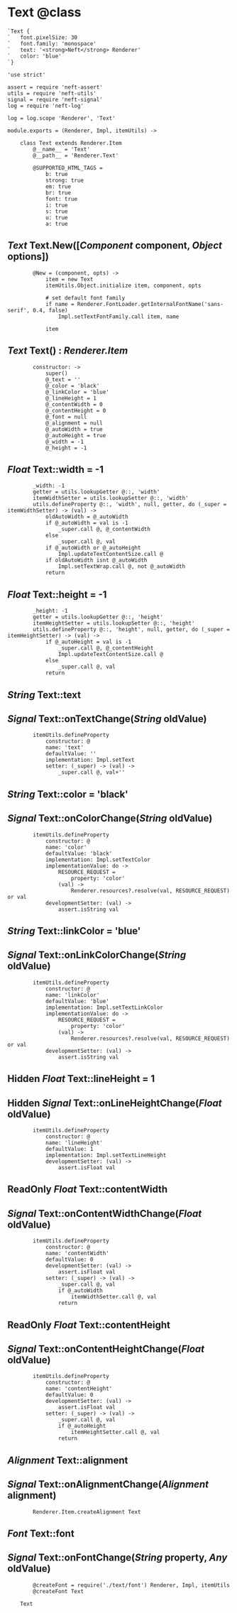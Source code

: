 Text @class
===========

```nml
`Text {
`	font.pixelSize: 30
`	font.family: 'monospace'
`	text: '<strong>Neft</strong> Renderer'
`	color: 'blue'
`}
```

	'use strict'

	assert = require 'neft-assert'
	utils = require 'neft-utils'
	signal = require 'neft-signal'
	log = require 'neft-log'

	log = log.scope 'Renderer', 'Text'

	module.exports = (Renderer, Impl, itemUtils) ->

		class Text extends Renderer.Item
			@__name__ = 'Text'
			@__path__ = 'Renderer.Text'

			@SUPPORTED_HTML_TAGS =
				b: true
				strong: true
				em: true
				br: true
				font: true
				i: true
				s: true
				u: true
				a: true

*Text* Text.New([*Component* component, *Object* options])
----------------------------------------------------------

			@New = (component, opts) ->
				item = new Text
				itemUtils.Object.initialize item, component, opts

				# set default font family
				if name = Renderer.FontLoader.getInternalFontName('sans-serif', 0.4, false)
					Impl.setTextFontFamily.call item, name

				item

*Text* Text() : *Renderer.Item*
-------------------------------

			constructor: ->
				super()
				@_text = ''
				@_color = 'black'
				@_linkColor = 'blue'
				@_lineHeight = 1
				@_contentWidth = 0
				@_contentHeight = 0
				@_font = null
				@_alignment = null
				@_autoWidth = true
				@_autoHeight = true
				@_width = -1
				@_height = -1

*Float* Text::width = -1
------------------------

			_width: -1
			getter = utils.lookupGetter @::, 'width'
			itemWidthSetter = utils.lookupSetter @::, 'width'
			utils.defineProperty @::, 'width', null, getter, do (_super = itemWidthSetter) -> (val) ->
				oldAutoWidth = @_autoWidth
				if @_autoWidth = val is -1
					_super.call @, @_contentWidth
				else
					_super.call @, val
				if @_autoWidth or @_autoHeight
					Impl.updateTextContentSize.call @
				if oldAutoWidth isnt @_autoWidth
					Impl.setTextWrap.call @, not @_autoWidth
				return

*Float* Text::height = -1
-------------------------

			_height: -1
			getter = utils.lookupGetter @::, 'height'
			itemHeightSetter = utils.lookupSetter @::, 'height'
			utils.defineProperty @::, 'height', null, getter, do (_super = itemHeightSetter) -> (val) ->
				if @_autoHeight = val is -1
					_super.call @, @_contentHeight
					Impl.updateTextContentSize.call @
				else
					_super.call @, val
				return

*String* Text::text
-------------------

## *Signal* Text::onTextChange(*String* oldValue)

			itemUtils.defineProperty
				constructor: @
				name: 'text'
				defaultValue: ''
				implementation: Impl.setText
				setter: (_super) -> (val) ->
					_super.call @, val+''

*String* Text::color = 'black'
------------------------------

## *Signal* Text::onColorChange(*String* oldValue)

			itemUtils.defineProperty
				constructor: @
				name: 'color'
				defaultValue: 'black'
				implementation: Impl.setTextColor
				implementationValue: do ->
					RESOURCE_REQUEST =
						property: 'color'
					(val) ->
						Renderer.resources?.resolve(val, RESOURCE_REQUEST) or val
				developmentSetter: (val) ->
					assert.isString val

*String* Text::linkColor = 'blue'
---------------------------------

## *Signal* Text::onLinkColorChange(*String* oldValue)

			itemUtils.defineProperty
				constructor: @
				name: 'linkColor'
				defaultValue: 'blue'
				implementation: Impl.setTextLinkColor
				implementationValue: do ->
					RESOURCE_REQUEST =
						property: 'color'
					(val) ->
						Renderer.resources?.resolve(val, RESOURCE_REQUEST) or val
				developmentSetter: (val) ->
					assert.isString val

Hidden *Float* Text::lineHeight = 1
-----------------------------------

## Hidden *Signal* Text::onLineHeightChange(*Float* oldValue)

			itemUtils.defineProperty
				constructor: @
				name: 'lineHeight'
				defaultValue: 1
				implementation: Impl.setTextLineHeight
				developmentSetter: (val) ->
					assert.isFloat val

ReadOnly *Float* Text::contentWidth
-----------------------------------

## *Signal* Text::onContentWidthChange(*Float* oldValue)

			itemUtils.defineProperty
				constructor: @
				name: 'contentWidth'
				defaultValue: 0
				developmentSetter: (val) ->
					assert.isFloat val
				setter: (_super) -> (val) ->
					_super.call @, val
					if @_autoWidth
						itemWidthSetter.call @, val
					return

ReadOnly *Float* Text::contentHeight
------------------------------------

## *Signal* Text::onContentHeightChange(*Float* oldValue)

			itemUtils.defineProperty
				constructor: @
				name: 'contentHeight'
				defaultValue: 0
				developmentSetter: (val) ->
					assert.isFloat val
				setter: (_super) -> (val) ->
					_super.call @, val
					if @_autoHeight
						itemHeightSetter.call @, val
					return

*Alignment* Text::alignment
---------------------------

## *Signal* Text::onAlignmentChange(*Alignment* alignment)

			Renderer.Item.createAlignment Text

*Font* Text::font
-----------------

## *Signal* Text::onFontChange(*String* property, *Any* oldValue)

			@createFont = require('./text/font') Renderer, Impl, itemUtils
			@createFont Text

		Text
